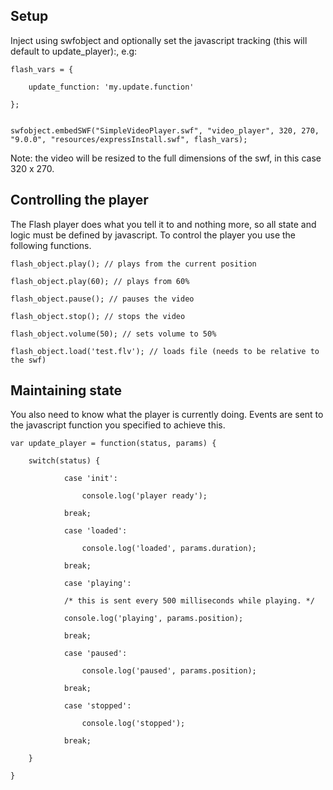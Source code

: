 ## Setup

Inject using swfobject and optionally set the javascript tracking (this will default to update_player):, e.g:

    flash_vars = {

        update_function: 'my.update.function'

    };


    swfobject.embedSWF("SimpleVideoPlayer.swf", "video_player", 320, 270, "9.0.0", "resources/expressInstall.swf", flash_vars);

Note: the video will be resized to the full dimensions of the swf, in this case 320 x 270.

## Controlling the player

The Flash player does what you tell it to and nothing more, so all state and logic must be defined by javascript. To control the player you use the following functions.

    flash_object.play(); // plays from the current position

    flash_object.play(60); // plays from 60%

    flash_object.pause(); // pauses the video

    flash_object.stop(); // stops the video

    flash_object.volume(50); // sets volume to 50%

    flash_object.load('test.flv'); // loads file (needs to be relative to the swf)

## Maintaining state

You also need to know what the player is currently doing. Events are sent to the javascript function you specified to achieve this.

    var update_player = function(status, params) {

        switch(status) {

                case 'init':

                    console.log('player ready');

                break;

                case 'loaded':

                    console.log('loaded', params.duration);

                break;

                case 'playing':

                /* this is sent every 500 milliseconds while playing. */

                console.log('playing', params.position);

                break;

                case 'paused':

                    console.log('paused', params.position);

                break;

                case 'stopped':

                    console.log('stopped');

                break;

        }

    }
